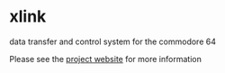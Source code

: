 # xlink
data transfer and control system for the commodore 64

Please see the [project website](http://henning-bekel.de/xlink) for more information
